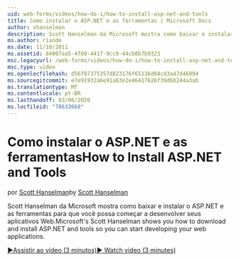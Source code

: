 ```yaml
---
uid: web-forms/videos/how-do-i/how-to-install-asp-net-and-tools
title: Como instalar o ASP.NET e as ferramentas | Microsoft Docs
author: shanselman
description: Scott Hanselman da Microsoft mostra como baixar e instalar o ASP.NET e as ferramentas para que você possa começar a desenvolver seus aplicativos Web.
ms.author: riande
ms.date: 11/10/2011
ms.assetid: 84007aa5-4f60-4417-9cc0-44cb8b7b9323
msc.legacyurl: /web-forms/videos/how-do-i/how-to-install-asp-net-and-tools
msc.type: video
ms.openlocfilehash: d56f97375357d823176f65136d04cd3a47d46994
ms.sourcegitcommit: e7e91932a6e91a63e2e46417626f39d6b244a3ab
ms.translationtype: MT
ms.contentlocale: pt-BR
ms.lasthandoff: 03/06/2020
ms.locfileid: "78633668"
---
```

# <a name="how-to-install-aspnet-and-tools"></a><span data-ttu-id="df547-103">Como instalar o ASP.NET e as ferramentas</span><span class="sxs-lookup"><span data-stu-id="df547-103">How to Install ASP.NET and Tools</span></span>

<span data-ttu-id="df547-104">por [Scott Hanselman](https://github.com/shanselman)</span><span class="sxs-lookup"><span data-stu-id="df547-104">by [Scott Hanselman](https://github.com/shanselman)</span></span>

<span data-ttu-id="df547-105">Scott Hanselman da Microsoft mostra como baixar e instalar o ASP.NET e as ferramentas para que você possa começar a desenvolver seus aplicativos Web.</span><span class="sxs-lookup"><span data-stu-id="df547-105">Microsoft's Scott Hanselman shows you how to download and install ASP.NET and tools so you can start developing your web applications.</span></span>

[<span data-ttu-id="df547-106">&#9654;Assistir ao vídeo (3 minutos)</span><span class="sxs-lookup"><span data-stu-id="df547-106">&#9654; Watch video (3 minutes)</span></span>](https://channel9.msdn.com/Blogs/ASP-NET-Site-Videos/how-to-install-asp-net-and-tools)

